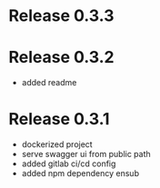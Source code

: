 # Release 0.3.3

# Release 0.3.2
- added readme

# Release 0.3.1
- dockerized project
- serve swagger ui from public path
- added gitlab ci/cd config
- added npm dependency ensub

